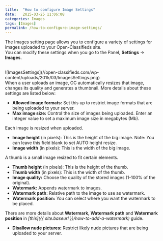 ```yaml
---
title:  "How to configure Image Settings"
date:   2015-03-25 11:06:08
categories: Images
tags: [Images]
permalink: /how-to-configure-image-settings/
---
```

The Images setting page allows you to configure a variety of settings for images uploaded to your Open-Classifieds site. <br>
You can modify these settings when you go to the Panel, **Settings** -> **Images**. 

<br>
![ImagesSettings](//open-classifieds.com/wp-content/uploads/2015/03/ImagesSettings.png) 

<br>
When a user uploads an image, OC automatically resizes that image, changes its quality and generates a thumbnail. More details about these settings are listed below: 

+ **Allowed image formats:** Set this up to restrict image formats that are being uploaded to your server.
+ **Max image size:** Control the size of images being uploaded. Enter an integer value to set a maximum image size in megabytes (Mb).

Each image is resized when uploaded. 

+ **Image height** (in pixels): This is the height of the big image. Note: You can leave this field blank to set AUTO height resize.
+ **Image width** (in pixels): This is the width of the big image.

A thumb is a small image resized to fit certain elements. 

+ **Thumb height** (in pixels): This is the height of the thumb.
+ **Thumb width** (in pixels): This is the width of the thumb.
+ **Image quality:** Choose the quality of the stored images (1-100% of the original).
+ **Watermark:** Appends watermark to images.
+ **Watermark path:** Relative path to the image to use as watermark.
+ **Watermark position:** You can select where you want the watermark to be placed. 

There are more details about **Watermark**, **Watermark path** and **Watermark position** in _[this]({{ site.baseurl }}/how-to-add-a-watermark)_ guide. 

+ **Disallow nude pictures:** Restrict likely nude pictures that are being uploaded to your server.

